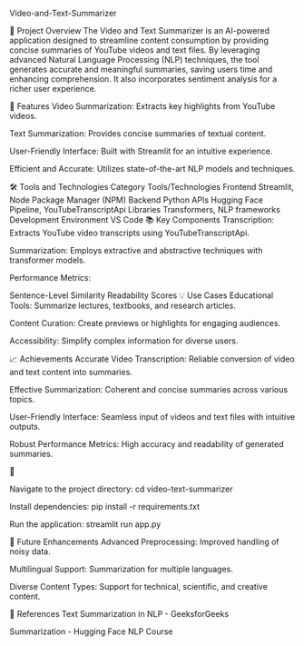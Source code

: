 Video-and-Text-Summarizer

📜 Project Overview
The Video and Text Summarizer is an AI-powered application designed to streamline content consumption by providing concise summaries of YouTube videos and text files. By leveraging advanced Natural Language Processing (NLP) techniques, the tool generates accurate and meaningful summaries, saving users time and enhancing comprehension. It also incorporates sentiment analysis for a richer user experience.

🚀 Features
Video Summarization: Extracts key highlights from YouTube videos.

Text Summarization: Provides concise summaries of textual content.

User-Friendly Interface: Built with Streamlit for an intuitive experience.

Efficient and Accurate: Utilizes state-of-the-art NLP models and techniques.


🛠️ Tools and Technologies
Category	Tools/Technologies
Frontend	Streamlit, Node Package Manager (NPM)
Backend	Python
APIs	Hugging Face Pipeline, YouTubeTranscriptApi
Libraries	Transformers, NLP frameworks
Development Environment	VS Code
📚 Key Components
Transcription: Extracts YouTube video transcripts using YouTubeTranscriptApi.

Summarization: Employs extractive and abstractive techniques with transformer models.

Performance Metrics:

Sentence-Level Similarity
Readability Scores
💡 Use Cases
Educational Tools: Summarize lectures, textbooks, and research articles.

Content Curation: Create previews or highlights for engaging audiences.

Accessibility: Simplify complex information for diverse users.


📈 Achievements
Accurate Video Transcription: Reliable conversion of video and text content into summaries.

Effective Summarization: Coherent and concise summaries across various topics.

User-Friendly Interface: Seamless input of videos and text files with intuitive outputs.

Robust Performance Metrics: High accuracy and readability of generated summaries.

🔗 

Navigate to the project directory:
cd video-text-summarizer

Install dependencies:
pip install -r requirements.txt

Run the application:
streamlit run app.py


🌟 Future Enhancements
Advanced Preprocessing: Improved handling of noisy data.

Multilingual Support: Summarization for multiple languages.

Diverse Content Types: Support for technical, scientific, and creative content.

📜 References
Text Summarization in NLP - GeeksforGeeks

Summarization - Hugging Face NLP Course
